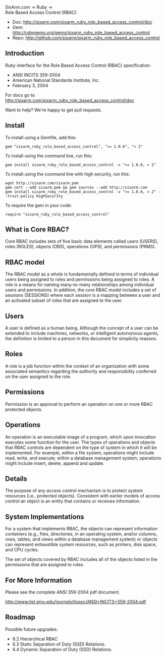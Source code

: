 SixArm.com → Ruby → <br> Role Based Access Control (RBAC)

* Doc: <http://sixarm.com/sixarm_ruby_role_based_access_control/doc>
* Gem: <http://rubygems.org/gems/sixarm_ruby_role_based_access_control>
* Repo: <http://github.com/sixarm/sixarm_ruby_role_based_access_control>
<!--HEADER-SHUT-->


## Introduction

Ruby interface for the Role Based Access Control (RBAC) specification:

  * ANSI INCITS 359-2004
  * American National Standards Institute, Inc.
  * February 3, 2004

For docs go to <http://sixarm.com/sixarm_ruby_role_based_access_control/doc>

Want to help? We're happy to get pull requests.


<!--INSTALL-OPEN-->

## Install

To install using a Gemfile, add this:

    gem "sixarm_ruby_role_based_access_control", ">= 1.0.6", "< 2"

To install using the command line, run this:

    gem install sixarm_ruby_role_based_access_control -v ">= 1.0.6, < 2"

To install using the command line with high security, run this:

    wget http://sixarm.com/sixarm.pem
    gem cert --add sixarm.pem && gem sources --add http://sixarm.com
    gem install sixarm_ruby_role_based_access_control -v ">= 1.0.6, < 2" --trust-policy HighSecurity

To require the gem in your code:

    require "sixarm_ruby_role_based_access_control"

<!--INSTALL-SHUT-->


## What is Core RBAC?

Core RBAC includes sets of five basic data elements called users (USERS),
roles (ROLES), objects (OBS), operations (OPS), and permissions (PRMS). 


## RBAC model

The RBAC model as a whole is fundamentally defined in terms of individual
users being assigned to roles and permissions being assigned to roles.
A role is a means for naming many-to-many relationships 
among individual users and permissions. In addition, the core RBAC
model includes a set of sessions (SESSIONS) where each session is 
a mapping between a user and an activated subset of roles that are
assigned to the user.


## Users

A user is defined as a human being. Although the concept of a user 
can be extended to include machines, networks, or intelligent autonomous
agents, the definition is limited to a person in this document for
simplicity reasons. 


## Roles

A role is a job function within the context of an organization 
with some associated semantics regarding the authority and 
responsibility conferred on the user assigned to the role.


## Permissions

Permission is an approval to perform an operation on one or more
RBAC protected objects.


## Operations

An operation is an executable image of a program, which upon invocation
executes some function for the user. The types of operations and objects
that RBAC controls are dependent on the type of system in which it will
be implemented. For example, within a file system, operations might 
include read, write, and execute; within a database management system, 
operations might include insert, delete, append and update.


## Details

The purpose of any access control mechanism is to protect system resources (i.e.,
protected objects). Consistent with earlier models of access control an object is an entity
that contains or receives information. 

## System Implementations

For a system that implements RBAC, the objects
can represent information containers (e.g., files, directories, in an operating system,
and/or columns, rows, tables, and views within a database management system) or
objects can represent exhaustible system resources, such as printers, disk space, and CPU
cycles. 

The set of objects covered by RBAC includes all of the objects listed in the
permissions that are assigned to roles.


## For More Information

Please see the complete ANSI 359-2004 pdf document.

http://www.list.gmu.edu/journals/tissec/ANSI+INCITS+359-2004.pdf


## Roadmap

Possible future upgrades:

  * 6.2 Hierarchical RBAC
  * 6.3 Static Separation of Duty (SSD) Relations.
  * 6.4 Dynamic Separation of Duty (SSD) Relations.
